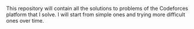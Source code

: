 This repository will contain all the solutions to problems of the Codeforces platform that I solve.
I will start from simple ones and trying more difficult ones over time.
